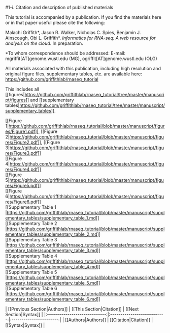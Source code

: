#1-i. Citation and description of published materials

This tutorial is accompanied by a publication.  If you find the materials here or in that paper useful please cite the following:

Malachi Griffith\*, Jason R. Walker, Nicholas C. Spies, Benjamin J. Ainscough, Obi L. Griffith\*. *Informatics for RNA-seq: A web resource for analysis on the cloud*. In preparation.

\*To whom correspondence should be addressed: 
E-mail: mgriffit[AT]genome.wustl.edu (MG), ogriffit[AT]genome.wustl.edu (OLG)

All materials associated with this publication, including high resolution and original figure files, supplementary tables, etc. are available here: https://github.com/griffithlab/rnaseq_tutorial

This includes all [[figures|https://github.com/griffithlab/rnaseq_tutorial/tree/master/manuscript/figures]] and [[supplementary tables|https://github.com/griffithlab/rnaseq_tutorial/tree/master/manuscript/supplementary_tables]].

[[Figure 1|https://github.com/griffithlab/rnaseq_tutorial/blob/master/manuscript/figures/Figure1.pdf]], 
[[Figure 2|https://github.com/griffithlab/rnaseq_tutorial/blob/master/manuscript/figures/Figure2.pdf]], 
[[Figure 3|https://github.com/griffithlab/rnaseq_tutorial/blob/master/manuscript/figures/Figure3.pdf]]<br>
[[Figure 4|https://github.com/griffithlab/rnaseq_tutorial/blob/master/manuscript/figures/Figure4.pdf]]<br>
[[Figure 5|https://github.com/griffithlab/rnaseq_tutorial/blob/master/manuscript/figures/Figure5.pdf]]<br>
[[Figure 6|https://github.com/griffithlab/rnaseq_tutorial/blob/master/manuscript/figures/Figure6.pdf]]<br>
[[Supplementary Table 1 |https://github.com/griffithlab/rnaseq_tutorial/blob/master/manuscript/supplementary_tables/supplementary_table_1.md]]<br>
[[Supplementary Table 2 |https://github.com/griffithlab/rnaseq_tutorial/blob/master/manuscript/supplementary_tables/supplementary_table_2.md]]<br>
[[Supplementary Table 3 |https://github.com/griffithlab/rnaseq_tutorial/blob/master/manuscript/supplementary_tables/supplementary_table_3.md]]<br>
[[Supplementary Table 4 |https://github.com/griffithlab/rnaseq_tutorial/blob/master/manuscript/supplementary_tables/supplementary_table_4.md]]<br>
[[Supplementary Table 5 |https://github.com/griffithlab/rnaseq_tutorial/blob/master/manuscript/supplementary_tables/supplementary_table_5.md]]<br>
[[Supplementary Table 6 |https://github.com/griffithlab/rnaseq_tutorial/blob/master/manuscript/supplementary_tables/supplementary_table_6.md]]<br>

| [[Previous Section|Authors]]  | [[This Section|Citation]]   | [[Next Section|Syntax]] |
|:-----------------------------:|:---------------------------:|:-----------------------:|
| [[Authors|Authors]]           | [[Citation|Citation]]       | [[Syntax|Syntax]]       |
